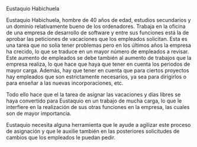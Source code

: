 Eustaquio Habichuela

  Eustaquio Habichuela, hombre de 40 años de edad, estudios secundarios y un dominio relativamente bueno de los ordenadores. Trabaja en la oficina de una empresa de 
  desarrollo de software y entre sus funciones está la de aprobar las peticiones de vacaciones que los empleados solicitan. Esta es una tarea que no solía tener 
  problemas pero en los últimos años la empresa ha crecido, lo que se traduce en un mayor número de empleados a revisar. Este aumento de empleados se debe también al 
  aumento de trabajos que la empresa realiza, lo que hace que haya que tener en cuenta los periodos de mayor carga. Además, hay que tener en cuenta que para ciertos 
  proyectos hay empleados que son estrictamente necesarios, ya sea para dirigirlos o para enseñar a las nuevas incorporaciones, etc.

  Todo ello hace que el la tarea de asignar las vacaciones y días libres se haya convertido para Eustaquio en un trabajo de mucha carga, lo que le interfiere en la 
  realización de sus otras funciones en la empresa, las cuales son de mayor importancia.

  Eustaquio necesita alguna herramienta que le ayude a agilizar este proceso de asignación y que le auxilie también en las posteriores solicitudes de cambios que los 
  empleados le puedan pedir.
